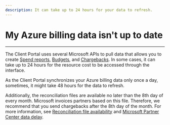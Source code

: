 ```yaml
---
description: It can take up to 24 hours for your data to refresh.
---
```


# My Azure billing data isn't up to date

***

The Client Portal uses several Microsoft APIs to pull data that allows you to create [Spend reports](../../analytics-and-reports/reports/spend-reports/), [Budgets](../../spend-management/budgets/working-with-budgets.md), and [Chargebacks](../../spend-management/chargebacks/working-with-chargebacks.md). In some cases, it can take up to 24 hours for the resource cost to be accessed through the interface.

As the Client Portal synchronizes your Azure billing data only once a day, sometimes, it might take 48 hours for the data to refresh.

Additionally, the reconciliation files are available no later than the 8th day of every month. Microsoft invoices partners based on this file. Therefore, we recommend that you send chargebacks after the 8th day of the month. For more information, see [Reconciliation file availability](https://docs.microsoft.com/en-us/partner-center/billing-basics) and [Microsoft Partner Center data delay](https://docs.microsoft.com/en-us/partner-center/daily-rated-usage-recon-files).

